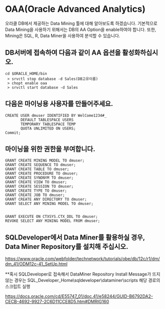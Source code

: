 # OAA(Oracle Advanced Analytics)

오라클 DB에서 제공하는 Data Mining 툴에 대해 알아보도록 하겠습니다.
기본적으로 Data Mining을 사용하기 위해서는 DB의 AA Option을 enable하여야 합니다.
또한, Mining은 SQL, R, Data Miner을 사용하여 분석할 수 있습니다.

## DB서버에 접속하여 다음과 같이 AA 옵션을 활성화하십시오.

<pre><code>cd $ORACLE_HOME/bin
 > srvctl stop database -d Sales(DB고유이름)
 > chopt enable oaa
 > srvctl start database -d Sales
</code></pre>

## 다음은 마이닝용 사용자를 만들어주세요.
<pre><code>CREATE USER dmuser IDENTIFIED BY WelCome1234#_
       DEFAULT TABLESPACE USERS
       TEMPORARY TABLESPACE TEMP
       QUOTA UNLIMITED ON USERS;
Commit;
</code></pre>

## 마이닝을 위한 권한을 부여합니다.
<pre><code>GRANT CREATE MINING MODEL TO dmuser;
GRANT CREATE SEQUENCE TO dmuser;
GRANT CREATE TABLE TO dmuser;
GRANT CREATE PROCEDURE TO dmuser;
GRANT CREATE SYNONYM TO dmuser;
GRANT CREATE VIEW TO dmuser;
GRANT CREATE SESSION TO dmuser;
GRANT CREATE TYPE TO dmuser;
GRANT CREATE JOB TO dmuser;
GRANT CREATE ANY DIRECTORY TO dmuser; 
GRANT SELECT ANY MINING MODEL TO dmuser;


GRANT EXECUTE ON CTXSYS.CTX_DDL TO dmuser;
REVOKE SELECT ANY MINING MODEL FROM dmuser;
</code></pre>

## SQLDeveloper에서 Data Miner를 활용하실 경우, Data Miner Repository를 설치해 주십시오.
https://www.oracle.com/webfolder/technetwork/tutorials/obe/db/12c/r1/dm/dm_41/ODM12c-41_SetUp.html


**혹시 SQLDeveloper로 접속해서 DataMiner Repository Install Message가 뜨지 않는 경우는 
SQL_Developer_Home\sqldeveloper\dataminer\scripts 해당 경로의 스크립트 실행


https://docs.oracle.com/cd/E55747_01/doc.41/e58244/GUID-B6792DA2-CECB-4692-9927-2C6D11CCE8D5.htm#DMRIG160
